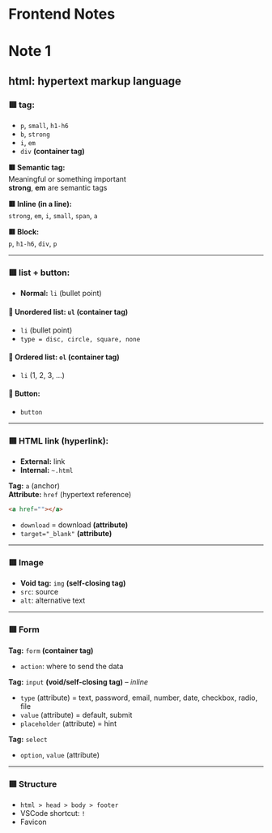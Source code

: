 # Frontend Notes

# Note 1

## html: hypertext markup language


### 🟥 tag:
- `p`, `small`, `h1-h6`
- `b`, `strong`
- `i`, `em`
- `div` **(container tag)**

**🟥 Semantic tag:**  
Meaningful or something important  
**strong**, **em** are semantic tags

**🟥 Inline (in a line):**  
`strong`, `em`, `i`, `small`, `span`, `a`

**🟥 Block:**  
`p`, `h1-h6`, `div`, `p`

---

### 🟥 list + button:

- **Normal:** `li` (bullet point)

#### 🔸 Unordered list: `ul` **(container tag)**
- `li` (bullet point)
- `type = disc, circle, square, none`

#### 🔸 Ordered list: `ol` **(container tag)**
- `li` (1, 2, 3, ...)

#### 🔸 Button:
- `button`

---

### 🟥 HTML link (hyperlink):

- **External:** link  
- **Internal:** `~.html`

**Tag:** `a` (anchor)  
**Attribute:** `href` (hypertext reference)  
```html
<a href=""></a>
```

- `download` = download **(attribute)**  
- `target="_blank"` **(attribute)**

---

### 🟥 Image

- **Void tag:** `img` **(self-closing tag)**
- `src`: source  
- `alt`: alternative text

---

### 🟥 Form

**Tag:** `form` **(container tag)**  
- `action`: where to send the data  

**Tag:** `input` **(void/self-closing tag)** – *inline*  
- `type` (attribute) = text, password, email, number, date, checkbox, radio, file  
- `value` (attribute) = default, submit  
- `placeholder` (attribute) = hint  

**Tag:** `select`  
- `option`, `value` (attribute)

---

### 🟥 Structure

- `html > head > body > footer`  
- VSCode shortcut: `!`  
- Favicon  

